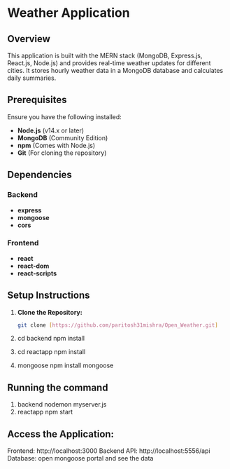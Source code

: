 # Weather Application

## Overview

This application is built with the MERN stack (MongoDB, Express.js, React.js, Node.js) and provides real-time weather updates for different cities. It stores hourly weather data in a MongoDB database and calculates daily summaries.

## Prerequisites

Ensure you have the following installed:

- **Node.js** (v14.x or later)
- **MongoDB** (Community Edition)
- **npm** (Comes with Node.js)
- **Git** (For cloning the repository)

## Dependencies

### Backend

- **express**
- **mongoose**
- **cors**

### Frontend

- **react**
- **react-dom**
- **react-scripts**

## Setup Instructions

1. **Clone the Repository:**

   ```bash
   git clone [https://github.com/paritosh31mishra/Open_Weather.git]
2.  cd backend
  npm install
3.   cd reactapp
 npm install
4.  mongoose
npm install mongoose


## Running the command
1. backend
nodemon myserver.js
2. reactapp
   npm start

## Access the Application:

Frontend: http://localhost:3000
Backend API: http://localhost:5556/api
Database:  open mongoose portal and see the data

   





